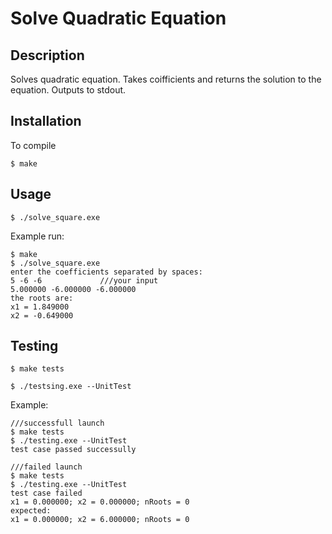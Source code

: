 # Solve Quadratic Equation
## Description
Solves quadratic equation. Takes coifficients and returns the solution to the equation. Outputs to stdout.

## Installation
To compile 
```
$ make
```
## Usage
```
$ ./solve_square.exe
```
Example run:
```
$ make
$ ./solve_square.exe
enter the coefficients separated by spaces:
5 -6 -6             ///your input
5.000000 -6.000000 -6.000000
the roots are:
x1 = 1.849000
x2 = -0.649000
```

## Testing
```
$ make tests
```
```
$ ./testsing.exe --UnitTest
```
Example:

    ///successfull launch
    $ make tests
    $ ./testing.exe --UnitTest
    test case passed successully

    ///failed launch
    $ make tests
    $ ./testing.exe --UnitTest
    test case failed
    x1 = 0.000000; x2 = 0.000000; nRoots = 0
    expected:
    x1 = 0.000000; x2 = 6.000000; nRoots = 0

